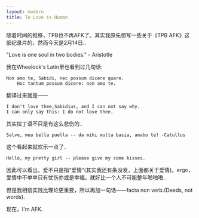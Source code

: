 ```yaml
---
layout: modern
title: To Love is Human
---
```


随着时间的推移，TPB也不再AFK了。其实我原先想写一些关于《TPB AFK》这部纪录片的，然而今天是2月14日..

  "Love is one soul in two bodies." - Aristotle

我在Wheelock's Latin里也看到过几句话:

    Non amo te, Sabidi, nec possum dicere quare.
        Hoc tantum possum dicere: non amo te.

翻译过来就是——

    I don't love thee,Sabidius, and I can not say why.
    I can only say this: I do not love thee.

其实拉丁语不只是有这么悲伤的..

    Salve, mea bella puella -- da mihi multa basia, amabo te! -Catullus

这个看起来就欢乐一点了..

    Hello, my pretty girl -- please give my some kisses.


因此可以看出，爱不只是指“爱情”(其实我还有条没发，上面都关于爱情)。ergo，爱情中不单单只有忧伤亦或是幸福。就好比一个人不可能整年啪啪啪..

但是我相信实践比理论更重要，所以再加一句话——facta non verb.(Deeds, not words).

现在，I'm AFK.
